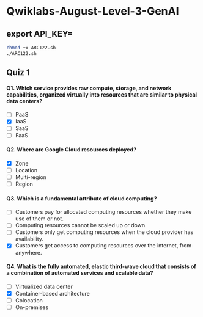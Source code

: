 # Qwiklabs-August-Level-3-GenAI

## export API_KEY=<your apikey>

``` filename=f1.bash copy
chmod +x ARC122.sh
./ARC122.sh
```


## Quiz 1

#### Q1. Which service provides raw compute, storage, and network capabilities, organized virtually into resources that are similar to physical data centers?

- [ ] PaaS
- [x] IaaS
- [ ] SaaS
- [ ] FaaS

#### Q2. Where are Google Cloud resources deployed?

- [x] Zone
- [ ] Location
- [ ] Multi-region
- [ ] Region

#### Q3. Which is a fundamental attribute of cloud computing?

- [ ] Customers pay for allocated computing resources whether they make use of them or not.
- [ ] Computing resources cannot be scaled up or down.
- [ ] Customers only get computing resources when the cloud provider has availability.
- [x] Customers get access to computing resources over the internet, from anywhere.

#### Q4. What is the fully automated, elastic third-wave cloud that consists of a combination of automated services and scalable data?

- [ ] Virtualized data center
- [x] Container-based architecture
- [ ] Colocation
- [ ] On-premises
